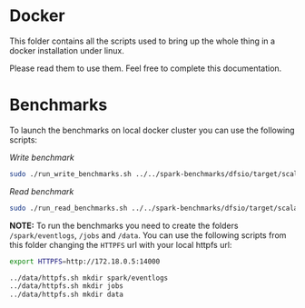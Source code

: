 # Docker

This folder contains all the scripts used to bring up the whole thing in a docker installation under linux.

Please read them to use them. Feel free to complete this documentation.


# Benchmarks

To launch the benchmarks on local docker cluster you can use the following scripts:

*Write benchmark*
```sh
sudo ./run_write_benchmarks.sh ../../spark-benchmarks/dfsio/target/scala-2.11/spark-benchmarks-dfsio-0.1.0-with-dependencies.jar CACHE_THROUGH 2 200mb
```


*Read benchmark*
```sh
sudo ./run_read_benchmarks.sh ../../spark-benchmarks/dfsio/target/scala-2.11/spark-benchmarks-dfsio-0.1.0-with-dependencies.jar CACHE 2 200mb
```

**NOTE:** To run the benchmarks you need to create the folders `/spark/eventlogs`, `/jobs` and `/data`. You can use the following scripts from this folder changing the `HTTPFS` url with your local httpfs url:
```sh
export HTTPFS=http://172.18.0.5:14000

../data/httpfs.sh mkdir spark/eventlogs
../data/httpfs.sh mkdir jobs
../data/httpfs.sh mkdir data
```
